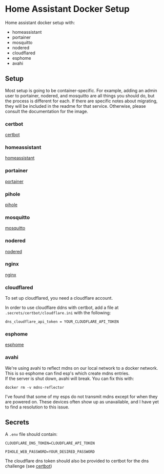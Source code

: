 # Home Assistant Docker Setup
Home assistant docker setup with:
- homeassistant
- portainer
- mosquitto
- nodered
- cloudflared
- esphome
- avahi


## Setup
Most setup is going to be container-specific. For example, adding an admin user to portainer, nodered, and mosquitto are all things you should do, but the process is different for each. If there are specific notes about migrating, they will be included in the readme for that service. Otherwise, please consult the documentation for the image.

### certbot
[certbot](certbot/README.md)

### homeassistant
[homeassistant](homeassistant/README.md)

### portainer
[portainer](portainer/README.md)

### pihole
[pihole](pihole/README.md)

### mosquitto
[mosquitto](mosquitto/README.md)

### nodered
[nodered](nodered/README.md)

### nginx
[nginx](nginx/README.md)

### cloudflared
To set up cloudflared, you need a cloudflare account.

In order to use cloudflare ddns with certbot, add a file at `.secrets/certbot/cloudflare.ini` with the following:
```
dns_cloudflare_api_token = YOUR_CLOUDFLARE_API_TOKEN
```

### esphome
[esphome](esphome/README.md)

### avahi
We're using avahi to reflect mdns on our local network to a docker network. This is so esphome can find esp's which create mdns entries.  
If the server is shut down, avahi will break. You can fix this with:
```
docker rm -v mdns-reflector
```

I've found that some of my esps do not transmit mdns except for when they are powered on. These devices often show up as unavailable, and I have yet to find a resolution to this issue.


## Secrets
A `.env` file should contain:
```
CLOUDFLARE_DNS_TOKEN=CLOUDFLARE_API_TOKEN

PIHOLE_WEB_PASSWORD=YOUR_DESIRED_PASSWORD
```
The cloudflare dns token should also be provided to certbot for the dns challenge (see [certbot](###certbot))